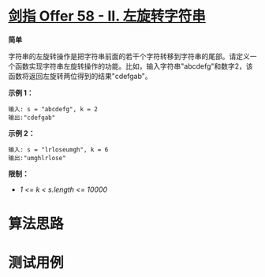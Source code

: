 # [剑指 Offer 58 - II. 左旋转字符串][cnTitle]

**简单**

字符串的左旋转操作是把字符串前面的若干个字符转移到字符串的尾部。请定义一个函数实现字符串左旋转操作的功能。比如，输入字符串"abcdefg"和数字2，该函数将返回左旋转两位得到的结果"cdefgab"。



**示例 1：** 

```
输入: s = "abcdefg", k = 2
输出:"cdefgab"

```

**示例 2：** 

```
输入: s = "lrloseumgh", k = 6
输出:"umghlrlose"

```



**限制：** 

-  *1 <= k < s.length <= 10000* 




# 算法思路

# 测试用例
```
```

[cnTitle]: https://leetcode-cn.com/problems/zuo-xuan-zhuan-zi-fu-chuan-lcof/

